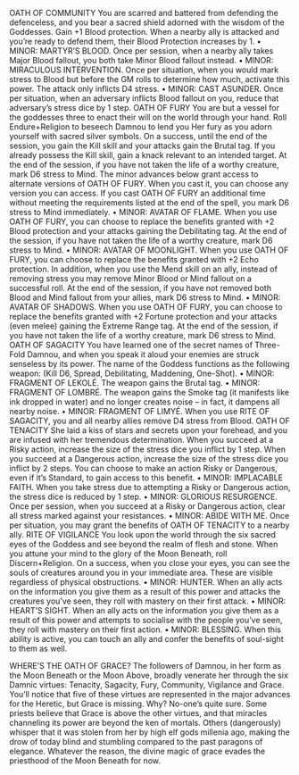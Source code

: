 OATH OF COMMUNITY
You are scarred and battered from defending the defenceless,
and you bear a sacred shield adorned with the wisdom
of the Goddesses. Gain +1 Blood protection. When a
nearby ally is attacked and you’re ready to defend
them, their Blood Protection increases by 1.
• MINOR: MARTYR’S BLOOD. Once per session,
when a nearby ally takes Major Blood fallout,
you both take Minor Blood fallout instead.
• MINOR: MIRACULOUS INTERVENTION.
Once per situation, when you would mark
stress to Blood but before the GM rolls to
determine how much, activate this power. The
attack only inflicts D4 stress.
• MINOR: CAST ASUNDER. Once per situation,
when an adversary inflicts Blood fallout on you,
reduce that adversary’s stress dice by 1 step.
OATH OF FURY
You are but a vessel for the goddesses three to enact their
will on the world through your hand. Roll
Endure+Religion to beseech Damnou to lend you
Her fury as you adorn yourself with sacred silver
symbols. On a success, until the end of the session,
you gain the Kill skill and your attacks gain
the Brutal tag. If you already possess the Kill skill,
gain a knack relevant to an intended target. At
the end of the session, if you have not taken the
life of a worthy creature, mark D6 stress to Mind.
The minor advances below grant access to alternate
versions of OATH OF FURY. When you cast it,
you can choose any version you can access. If you
cast OATH OF FURY an additional time without
meeting the requirements listed at the end of the
spell, you mark D6 stress to Mind immediately.
• MINOR: AVATAR OF FLAME. When you use
OATH OF FURY, you can choose to replace the
benefits granted with +2 Blood protection and
your attacks gaining the Debilitating tag. At the
end of the session, if you have not taken the life
of a worthy creature, mark D6 stress to Mind.
• MINOR: AVATAR OF MOONLIGHT. When you
use OATH OF FURY, you can choose to replace
the benefits granted with +2 Echo protection. In
addition, when you use the Mend skill on an ally,
instead of removing stress you may remove
Minor Blood or Mind fallout on a successful roll.
At the end of the session, if you have not
removed both Blood and Mind fallout from your
allies, mark D6 stress to Mind.
• MINOR: AVATAR OF SHADOWS. When you use
OATH OF FURY, you can choose to replace the
benefits granted with +2 Fortune protection and
your attacks (even melee) gaining the Extreme
Range tag. At the end of the session, if you have
not taken the life of a worthy creature, mark D6
stress to Mind.
OATH OF SAGACITY
You have learned one of the secret names of Three-Fold
Damnou, and when you speak it aloud your enemies are
struck senseless by its power. The name of the Goddess
functions as the following weapon: (Kill D6,
Spread, Debilitating, Maddening, One-Shot).
• MINOR: FRAGMENT OF LEKOLÉ. The
weapon gains the Brutal tag.
• MINOR: FRAGMENT OF LOMBRÉ. The
weapon gains the Smoke tag (it manifests like
ink dropped in water) and no longer creates
noise – in fact, it dampens all nearby noise.
• MINOR: FRAGMENT OF LIMYÉ. When you
use RITE OF SAGACITY, you and all nearby
allies remove D4 stress from Blood.
OATH OF TENACITY
She laid a kiss of stars and secrets upon your forehead,
and you are infused with her tremendous determination.
When you succeed at a Risky action, increase the
size of the stress dice you inflict by 1 step. When
you succeed at a Dangerous action, increase the
size of the stress dice you inflict by 2 steps. You can
choose to make an action Risky or Dangerous,
even if it’s Standard, to gain access to this benefit.
• MINOR: IMPLACABLE FAITH. When you take
stress due to attempting a Risky or Dangerous
action, the stress dice is reduced by 1 step.
• MINOR: GLORIOUS RESURGENCE. Once per
session, when you succeed at a Risky or
Dangerous action, clear all stress marked
against your resistances.
• MINOR: ABIDE WITH ME. Once per
situation, you may grant the benefits of OATH
OF TENACITY to a nearby ally.
RITE OF VIGILANCE
You look upon the world through the six sacred eyes of the
Goddess and see beyond the realm of flesh and stone. When
you attune your mind to the glory of the Moon
Beneath, roll Discern+Religion. On a success, when
you close your eyes, you can see the souls of creatures
around you in your immediate area. These are visible
regardless of physical obstructions.
• MINOR: HUNTER. When an ally acts on the
information you give them as a result of this
power and attacks the creatures you’ve seen,
they roll with mastery on their first attack.
• MINOR: HEART’S SIGHT. When an ally acts
on the information you give them as a result of
this power and attempts to socialise with the
people you’ve seen, they roll with mastery on
their first action.
• MINOR: BLESSING. When this ability is
active, you can touch an ally and confer the
benefits of soul-sight to them as well.

WHERE’S THE OATH OF GRACE?
The followers of Damnou, in her form as the
Moon Beneath or the Moon Above, broadly
venerate her through the six Damnic virtues:
Tenacity, Sagacity, Fury, Community, Vigilance
and Grace. You’ll notice that five of these
virtues are represented in the major advances
for the Heretic, but Grace is missing.
Why? No-one’s quite sure. Some priests
believe that Grace is above the other virtues, and
that miracles channeling its power are beyond
the ken of mortals. Others (dangerously) whisper
that it was stolen from her by high elf gods
millenia ago, making the drow of today blind
and stumbling compared to the past paragons
of elegance. Whatever the reason, the divine
magic of grace evades the priesthood of the
Moon Beneath for now.